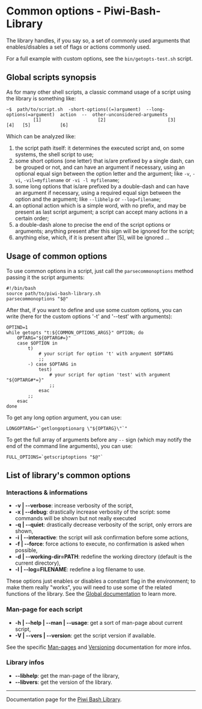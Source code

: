 Common options - Piwi-Bash-Library
==================================

The library handles, if you say so, a set of commonly used arguments that enables/disables
a set of flags or actions commonly used.

For a full example with custom options, see the `bin/getopts-test.sh` script.


## Global scripts synopsis

As for many other shell scripts, a classic command usage of a script using the library
is something like:

    ~$  path/to/script.sh  -short-options((=)argument)  --long-options(=argument)  action  --  other-unconsidered-arguments
              [1]                     [2]                       [3]                  [4]   [5]           [6]

Which can be analyzed like:

1.  the script path itself: it determines the executed script and, on some systems, the shell script
    to use;
2.  some short options (one letter) that is/are prefixed by a single dash, can be grouped or not,
    and can have an argument if necessary, using an optional equal sign between the option letter
    and the argument; like `-v`, `-vi`, `-vil=myfilename` or `-vi -l myfilename`;
3.  some long options that is/are prefixed by a double-dash and can have an argument if necessary,
    using a required equal sign between the option and the argument; like `--libhelp` or
    `--log=filename`;
4.  an optional action which is a simple word, with no prefix, and may be present as last script
    argument; a script can accept many actions in a certain order;
5.  a double-dash alone to precise the end of the script options or arguments; anything present
    after this sign will be ignored for the script;
6.  anything else, which, if it is present after [5], will be ignored ...


## Usage of common options

To use common options in a script, just call the `parsecommonoptions` method passing it
the script arguments:

    #!/bin/bash
    source path/to/piwi-bash-library.sh
    parsecommonoptions "$@"

After that, if you want to define and use some custom options, you can write (here for the 
custom options '-t' and '--test' with arguments):

    OPTIND=1
    while getopts "t:${COMMON_OPTIONS_ARGS}" OPTION; do
        OPTARG="${OPTARG#=}"
        case $OPTION in
            t) 
                # your script for option 't' with argument $OPTARG
                ;;
            -) case $OPTARG in
                test) 
                    # your script for option 'test' with argument "${OPTARG#*=}"
                    ;;
                esac
            ;;
        esac
    done

To get any long option argument, you can use:

    LONGOPTARG="`getlongoptionarg \"${OPTARG}\"`"

To get the full array of arguments before any `--` sign (which may notify the end of the
command line arguments), you can use:

    FULL_OPTIONS=`getscriptoptions "$@"`


## List of library's common options

### Interactions & informations

-   **-v | --verbose**: increase verbosity of the script,
-   **-x | --debug**: drastically increase verbosity of the script: some commands will be shown but not really executed
-   **-q | --quiet**: drastically decrease verbosity of the script, only errors are shown,
-   **-i | --interactive**: the script will ask confirmation before some actions,
-   **-f | --force**: force actions to execute, no confirmation is asked when possible,
-   **-d | --working-dir=PATH**: redefine the working directory (default is the current directory),
-   **-l | --log=FILENAME**: redefine a log filename to use.

These options just enables or disables a constant flag in the environment; to make
them really "works", you will need to use some of the related functions of the library.
See the [Global documentation](Global-doc.md) to learn more.

### Man-page for each script

-   **-h | --help | --man | --usage**: get a sort of man-page about current script,
-   **-V | --vers | --version**: get the script version if available.

See the specific [Man-pages](Man-pages.md) and [Versioning](Versioning.md) documentation for more infos.

### Library infos

-   **--libhelp**: get the man-page of the library,
-   **--libvers**: get the version of the library.

--------------

Documentation page for the [Piwi Bash Library](http://github.com/atelierspierrot/piwi-bash-library).
